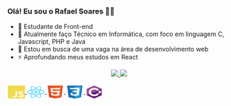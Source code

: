 ### Olá! Eu sou o Rafael Soares 👋👋

- 🔭 Estudante de Front-end
- 🌱 Atualmente faço Técnico em Informática, com foco em linguagem C, Javascript, PHP e Java
- 🤔 Estou em busca de uma vaga na área de desenvolvimento web
- ⚡ Aprofundando meus estudos em React

<div align="center">
  <a href="https://github.com/pjorbit">
  <img height="180em" src="https://github-readme-stats.vercel.app/api?username=pjorbit&show_icons=true&theme=cobalt&include_all_commits=true&count_private=true"/>
  <img height="180em" src="https://github-readme-stats.vercel.app/api/top-langs/?username=pjorbit&layout=compact&langs_count=7&theme=tokyonight"/>
</div>

<div style="display: inline_block"><br>
  <img align="center" alt="Rafa-Js" height="30" width="40" src="https://raw.githubusercontent.com/devicons/devicon/master/icons/javascript/javascript-plain.svg">
  <img align="center" alt="Rafa-React" height="30" width="40" src="https://raw.githubusercontent.com/devicons/devicon/master/icons/react/react-original.svg">
  <img align="center" alt="Rafa-HTML" height="30" width="40" src="https://raw.githubusercontent.com/devicons/devicon/master/icons/html5/html5-original.svg">
  <img align="center" alt="Rafa-CSS" height="30" width="40" src="https://raw.githubusercontent.com/devicons/devicon/master/icons/css3/css3-original.svg">
  <img align="center" alt="Rafa-Csharp" height="30" width="40" src="https://raw.githubusercontent.com/devicons/devicon/master/icons/csharp/csharp-original.svg">
</div>
